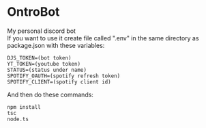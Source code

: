 # OntroBot
My personal discord bot  
If you want to use it create file called ".env" in the same directory as package.json with these variables:
```
DJS_TOKEN=(bot token)
YT_TOKEN=(youtube token)
STATUS=(status under name)
SPOTIFY_OAUTH=(spotify refresh token)
SPOTIFY_CLIENT=(spotify client id)
```
And then do these commands:
```
npm install
tsc
node.ts
```
